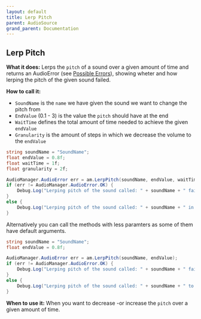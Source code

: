 ```yaml
---
layout: default
title: Lerp Pitch
parent: AudioSource
grand_parent: Documentation
---
```


## Lerp Pitch
**What it does:**
Lerps the ```pitch``` of a sound over a given amount of time and returns an AudioError (see [Possible Errors](https://mathewhdyt.github.io/Unity-Audio-Manager/docs/documentation/index/#possible-errors)), showing wheter and how lerping the pitch of the given sound failed.

**How to call it:**
- ```SoundName``` is the ```name``` we have given the sound we want to change the pitch from
- ```EndValue``` (0.1 - 3) is the value the ```pitch``` should have at the end
- ```WaitTime``` defines the total amount of time needed to achieve the given ```endValue```
- ```Granularity``` is the amount of steps in which we decrease the volume to the ```endValue```

```csharp
string soundName = "SoundName";
float endValue = 0.8f;
float waitTime = 1f;
float granularity = 2f;

AudioManager.AudioError err = am.LerpPitch(soundName, endValue, waitTime, granularity);
if (err != AudioManager.AudioError.OK) {
    Debug.Log("Lerping pitch of the sound called: " + soundName + " failed with error id: " + err);
}
else {
    Debug.Log("Lerping pitch of the sound called: " + soundName + " in the time: " + waitTime.ToString("0.00") + " seconds with the endValue: " + endValue.ToString("0.00") + " and the granularity: " + granularity.ToString("0.00") + " succesfull");
}
```

Alternatively you can call the methods with less paramters as some of them have default arguments.

```csharp
string soundName = "SoundName";
float endValue = 0.8f;

AudioManager.AudioError err = am.LerpPitch(soundName, endValue);
if (err != AudioManager.AudioError.OK) {
    Debug.Log("Lerping pitch of the sound called: " + soundName + " failed with error id: " + err);
}
else {
    Debug.Log("Lerping pitch of the sound called: " + soundName + " to the endValue: " + endValue.ToString("0.00") + " succesfull");
}
```

**When to use it:**
When you want to decrease -or increase the ```pitch``` over a given amount of time.
